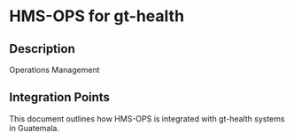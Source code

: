 # HMS-OPS for gt-health

## Description

Operations Management

## Integration Points

This document outlines how HMS-OPS is integrated with gt-health systems in Guatemala.
